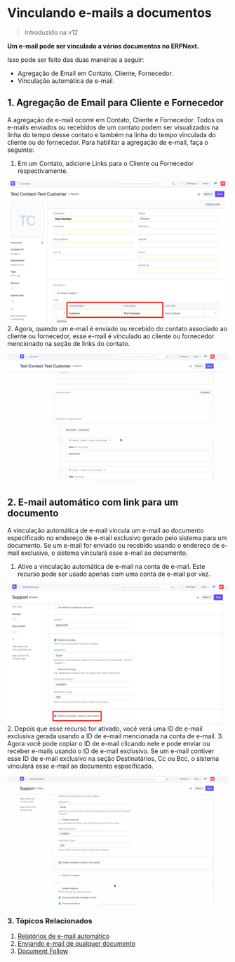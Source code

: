 # Vinculando e-mails a documentos



>
> Introduzido na v12
>
>
>


**Um e-mail pode ser vinculado a vários documentos no ERPNext.**


Isso pode ser feito das duas maneiras a seguir:


* Agregação de Email em Contato, Cliente, Fornecedor.
* Vinculação automática de e-mail.


## 1. Agregação de Email para Cliente e Fornecedor


A agregação de e-mail ocorre em Contato, Cliente e Fornecedor. Todos os e-mails enviados ou recebidos de um contato podem ser visualizados na linha do tempo desse contato e também na linha do tempo vinculada do cliente ou do fornecedor. Para habilitar a agregação de e-mail, faça o seguinte:


1. Em um Contato, adicione Links para o Cliente ou Fornecedor respectivamente.


![Adicionar cliente/fornecedor no contato](/files/contact-link.png)
2. Agora, quando um e-mail é enviado ou recebido do contato associado ao cliente ou fornecedor, esse e-mail é vinculado ao cliente ou fornecedor mencionado na seção de links do contato.


![Com filtros](/files/email_aggregation.gif)


## 2. E-mail automático com link para um documento


A vinculação automática de e-mail vincula um e-mail ao documento especificado no endereço de e-mail exclusivo gerado pelo sistema para um documento. Se um e-mail for enviado ou recebido usando o endereço de e-mail exclusivo, o sistema vinculará esse e-mail ao documento.


1. Ative a vinculação automática de e-mail na conta de e-mail. Este recurso pode ser usado apenas com uma conta de e-mail por vez.


![Adicionar cliente/fornecedor no contato](/files/enable_email_link.png)
2. Depois que esse recurso for ativado, você verá uma ID de e-mail exclusiva gerada usando a ID de e-mail mencionada na conta de e-mail.
3. Agora você pode copiar o ID de e-mail clicando nele e pode enviar ou receber e-mails usando o ID de e-mail exclusivo. Se um e-mail contiver esse ID de e-mail exclusivo na seção Destinatários, Cc ou Bcc, o sistema vinculará esse e-mail ao documento especificado.


![Adicionar cliente/fornecedor no contato](/files/email_link.gif)


### 3. Tópicos Relacionados


1. [Relatórios de e-mail automático](/docs/v13/user/manual/en/setting-up/email/auto-email-reports)
2. [Enviando e-mail de qualquer documento](/docs/v13/user/manual/en/setting-up/email/sending-email)
3. [Document Follow](/docs/v13/user/manual/en/setting-up/email/document-follow)
